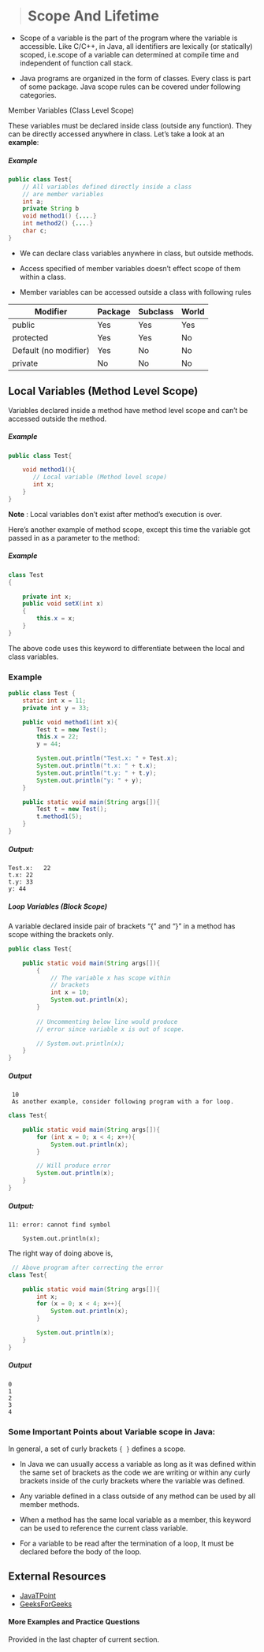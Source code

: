 ># Scope And Lifetime

* Scope of a variable is the part of the program where the variable is accessible. Like C/C++, in Java, all identifiers are lexically (or statically) scoped, i.e.scope of a variable can determined at compile time and independent of function call stack.

* Java programs are organized in the form of classes. Every class is part of some package. Java scope rules can be covered under following categories.

Member Variables (Class Level Scope)

These variables must be declared inside class (outside any function). They can be directly accessed anywhere in class. Let’s take a look at an __example__:

##### Example

```java
public class Test{
	// All variables defined directly inside a class 
    // are member variables
    int a;
    private String b
    void method1() {....}
    int method2() {....}
    char c;
}
```

* We can declare class variables anywhere in class, but outside methods.

* Access specified of member variables doesn’t effect scope of them within a class.

* Member variables can be accessed outside a class with following rules


|Modifier|Package|Subclass|World|
|---|---|---|---|
|public|Yes|Yes|Yes|
|protected|Yes|Yes|No|
|Default (no modifier)|Yes|No|No|
|private|No|No|No|

## Local Variables (Method Level Scope)

Variables declared inside a method have method level scope and can’t be accessed outside the method.

##### Example

```java
public class Test{

    void method1(){
       // Local variable (Method level scope)
       int x;
    }
}
```
__Note__ : Local variables don’t exist after method’s execution is over.

Here’s another example of method scope, except this time the variable got passed in as a parameter to the method:

##### Example

```java
class Test
{

    private int x;
    public void setX(int x)
    {
        this.x = x;
    }
}
```

The above code uses this keyword to differentiate between the local and class variables.

### Example

```java
public class Test { 
	static int x = 11; 
	private int y = 33;

	public void method1(int x){ 
		Test t = new Test(); 
		this.x = 22; 
		y = 44; 

		System.out.println("Test.x: " + Test.x); 
		System.out.println("t.x: " + t.x); 
		System.out.println("t.y: " + t.y); 
		System.out.println("y: " + y); 
	} 

	public static void main(String args[]){
		Test t = new Test(); 
		t.method1(5); 
	} 
}
```

##### Output:

	Test.x:   22
	t.x: 22
	t.y: 33
	y: 44

##### Loop Variables (Block Scope)

A variable declared inside pair of brackets “{” and “}” in a method has scope withing the brackets only.

```java
public class Test{

	public static void main(String args[]){
		{ 
			// The variable x has scope within 
			// brackets 
			int x = 10; 
			System.out.println(x); 
		} 
		
		// Uncommenting below line would produce 
		// error since variable x is out of scope. 

		// System.out.println(x); 
	} 
}
```

##### Output 
     
	 10
     As another example, consider following program with a for loop.


```java
class Test{

	public static void main(String args[]){
		for (int x = 0; x < 4; x++){
			System.out.println(x); 
		} 

		// Will produce error 
		System.out.println(x); 
	} 
}
```

##### Output:

	11: error: cannot find symbol

        System.out.println(x); 

 The right way of doing above is,  

```java
 // Above program after correcting the error 
class Test{

	public static void main(String args[]){
		int x; 
		for (x = 0; x < 4; x++){
			System.out.println(x); 
		} 

		System.out.println(x); 
	} 
}
```

##### Output 

	0  
	1
	2
	3
	4

### Some Important Points about Variable scope in Java:

In general, a set of curly brackets `{ }` defines a scope.

* In Java we can usually access a variable as long as it was defined within the same set of brackets as the code we are writing or within any curly brackets inside of the curly brackets where the variable was defined.

* Any variable defined in a class outside of any method can be used by all member methods.

* When a method has the same local variable as a member, this keyword can be used to reference the current class variable.

* For a variable to be read after the termination of a loop, It must be declared before the body of the loop.

## External Resources

* [JavaTPoint](https://www.javatpoint.com/java-variables)
* [GeeksForGeeks](https://www.geeksforgeeks.org/variables-in-java/)

#### More Examples and Practice Questions

Provided in the last chapter of current section.